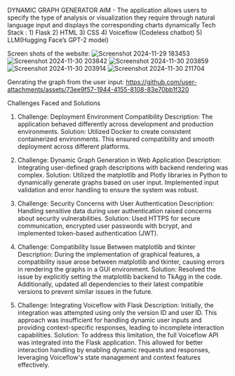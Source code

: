 DYNAMIC GRAPH GENERATOR
AIM - The application allows users to specify the type of analysis or visualization they require through natural language input and displays the corresponding charts dynamically
Tech Stack :
     1) Flask
     2) HTML
     3) CSS
     4) Voiceflow (Codeless chatbot)
     5) LLM(Hugging Face’s GPT-2 model)
     
Screen shots of the website:
![Screenshot 2024-11-29 183453](https://github.com/user-attachments/assets/6fdf102b-988a-4af3-8633-0be9c453c285)
![Screenshot 2024-11-30 203842](https://github.com/user-attachments/assets/50b6ec97-ffde-4f91-9499-6f43bb2f329b)
![Screenshot 2024-11-30 203859](https://github.com/user-attachments/assets/66c6c095-b27a-4c86-906d-2a65f815ed7d)
![Screenshot 2024-11-30 203914](https://github.com/user-attachments/assets/8d83538c-baf8-4a66-b407-a4f3a7ec2f12)
![Screenshot 2024-11-30 211704](https://github.com/user-attachments/assets/6d20102d-4ab9-43c6-a941-5c92e45d2eaa)


Genrating the graph from the user input: 
https://github.com/user-attachments/assets/73ee9f57-1944-4155-8108-83e70bb1f320


Challenges Faced and Solutions
1) Challenge: Deployment Environment Compatibility
Description: The application behaved differently across development and production environments.
Solution: Utilized Docker to create consistent containerized environments. This ensured compatibility and smooth deployment across different platforms.


2) Challenge: Dynamic Graph Generation in Web Application
Description: Integrating user-defined graph descriptions with backend rendering was complex.
Solution: Utilized the matplotlib and Plotly libraries in Python to dynamically generate graphs based on user input. Implemented input validation and error handling to ensure the system was robust.


3) Challenge: Security Concerns with User Authentication
Description: Handling sensitive data during user authentication raised concerns about security vulnerabilities.
Solution: Used HTTPS for secure communication, encrypted user passwords with bcrypt, and implemented token-based authentication (JWT).


4) Challenge: Compatibility Issue Between matplotlib and tkinter
Description: During the implementation of graphical features, a compatibility issue arose between matplotlib and tkinter, causing errors in rendering the graphs in a GUI environment.
Solution: Resolved the issue by explicitly setting the matplotlib backend to TkAgg in the code. Additionally, updated all dependencies to their latest compatible versions to prevent similar issues in the future.


5) Challenge: Integrating Voiceflow with Flask
Description: Initially, the integration was attempted using only the version ID and user ID. This approach was insufficient for handling dynamic user inputs and providing context-specific responses, leading to incomplete interaction capabilities.
Solution: To address this limitation, the full Voiceflow API was integrated into the Flask application. This allowed for better interaction handling by enabling dynamic requests and responses, leveraging Voiceflow's state management and context features effectively.
